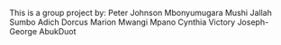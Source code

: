 This is a group project by:
Peter Johnson
Mbonyumugara Mushi
Jallah Sumbo
Adich Dorcus
Marion Mwangi
Mpano Cynthia
Victory Joseph-George
AbukDuot
